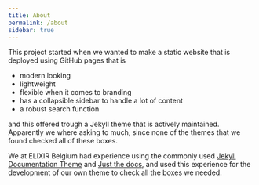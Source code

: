 ```yaml
---
title: About
permalink: /about
sidebar: true
---
```


This project started when we wanted to make a static website that is deployed using GitHub pages that is 

- modern looking
- lightweight
- flexible when it comes to branding
- has a collapsible sidebar to handle a lot of content
- a robust search function 

and this offered trough a Jekyll theme that is actively maintained. Apparently we where asking to much, since none of the themes that we found checked all of these boxes.


We at ELIXIR Belgium had experience using the commonly used [Jekyll Documentation Theme](https://idratherbewriting.com/documentation-theme-jekyll/) and [Just the docs](https://github.com/just-the-docs/just-the-docs), and used this experience for the development of our own theme to check all the boxes we needed. 
